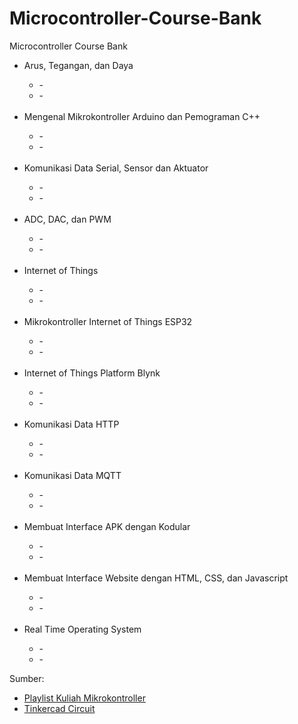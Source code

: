 # Microcontroller-Course-Bank
Microcontroller Course Bank

<ul>
  <li>Arus, Tegangan, dan Daya</li>
  <ul>
    <li>-</li>
    <li>-</li>
  </ul>
  <br>
  <li>Mengenal Mikrokontroller Arduino dan Pemograman C++</li>
  <ul>
    <li>-</li>
    <li>-</li>
  </ul>
  <br>
  <li>Komunikasi Data Serial, Sensor dan Aktuator</li>
  <ul>
    <li>-</li>
    <li>-</li>
  </ul>
  <br>
  <li>ADC, DAC, dan PWM</li>
  <ul>
    <li>-</li>
    <li>-</li>
  </ul>
  <br>
  <li>Internet of Things</li>
  <ul>
    <li>-</li>
    <li>-</li>
  </ul>
  <br>
  <li>Mikrokontroller Internet of Things ESP32</li>
  <ul>
    <li>-</li>
    <li>-</li>
  </ul>
  <br>
  <li>Internet of Things Platform Blynk</li>
  <ul>
    <li>-</li>
    <li>-</li>
  </ul>
  <br>
  <li>Komunikasi Data HTTP</li>
  <ul>
    <li>-</li>
    <li>-</li>
  </ul>
  <br>
  <li>Komunikasi Data MQTT</li>
  <ul>
    <li>-</li>
    <li>-</li>
  </ul>
  <br>
  <li>Membuat Interface APK dengan Kodular</li>
  <ul>
    <li>-</li>
    <li>-</li>
  </ul>
  <br>
  <li>Membuat Interface Website dengan HTML, CSS, dan Javascript</li>
  <ul>
    <li>-</li>
    <li>-</li>
  </ul>
  <br>
  <li>Real Time Operating System</li>
  <ul>
    <li>-</li>
    <li>-</li>
  </ul>
</ul>

<p>Sumber:</p>
<ul>
  <li><a href="https://www.youtube.com/playlist?list=PLaC2GD6EmthX4x-tkUo6ZEe1dqd6e6vex">Playlist Kuliah  Mikrokontroller</a></li>
  <li><a href="https://www.tinkercad.com/users/fLJ4Cr1QCXa?type=circuits">Tinkercad Circuit</a></li>
</ul>
